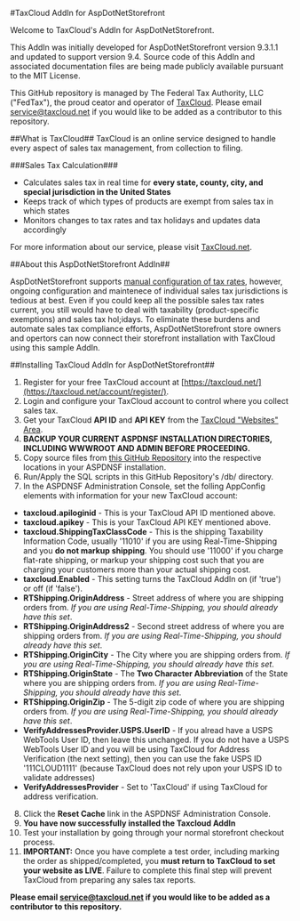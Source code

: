 #TaxCloud AddIn for AspDotNetStorefront

Welcome to TaxCloud's AddIn for AspDotNetStorefront.

This AddIn was initially developed for AspDotNetStorefront version 9.3.1.1 and updated to support version 9.4. Source code of this AddIn and associated documentation files are being made publicly available pursuant to the MIT License.

This GitHub repository is managed by The Federal Tax Authority, LLC ("FedTax"), the proud ceator and operator of [TaxCloud](https://taxcloud.net). Please email service@taxcloud.net if you would like to be added as a contributor to this repository.

##What is TaxCloud##
TaxCloud is an online service designed to handle every aspect of sales tax management, from collection to filing.

###Sales Tax Calculation###
* Calculates sales tax in real time for **every state, county, city, and special jurisdiction in the United States**
* Keeps track of which types of products are exempt from sales tax in which states
* Monitors changes to tax rates and tax holidays and updates data accordingly

For more information about our service, please visit [TaxCloud.net](https://taxcloud.net).

##About this AspDotNetStorefront AddIn##

AspDotNetStorefront supports [manual configuration of tax rates](http://manual.aspdotnetstorefront.com/p-972-taxes.aspx), however, ongoing configuration and maintenece of individual sales tax jurisdictions is tedious at best. Even if you could keep all the possible sales tax rates current, you still would have to deal with taxability (product-specific exemptions) and sales tax hol;idays. To eliminate these burdens and automate sales tax compliance efforts, AspDotNetStorefront store owners and opertors can now connect their storefront installation with TaxCloud using this sample AddIn.

##Installing TaxCloud AddIn for AspDotNetStorefront##
1. Register for your free TaxCloud account at [https://taxcloud.net/](https://taxcloud.net/account/register/).
2. Login and configure your TaxCloud account to control where you collect sales tax.
3. Get your TaxCloud **API ID** and **API KEY** from the [TaxCloud "Websites" Area](https://taxcloud.net/account/websites/).
4. **BACKUP YOUR CURRENT ASPDNSF INSTALLATION DIRECTORIES, INCLUDING WWWROOT AND ADMIN BEFORE PROCEEDING.**
5. Copy source files from [this GitHub Repository](https://github.com/taxcloud/AspDotNetStorefront) into the respective locations in your ASPDNSF installation.
6. Run/Apply the SQL scripts in this GitHub Repository's /db/ directory.
7. In the ASPDNSF Administration Console, set the folling AppConfig elements with information for your new TaxCloud account:
  * **taxcloud.apiloginid** - This is your TaxCloud API ID mentioned above.
  * **taxcloud.apikey** - This is your TaxCloud API KEY mentioned above.
  * **taxcloud.ShippingTaxClassCode** - This is the shipping Taxability Information Code, usually '11010' if you are using Real-Time-Shipping and you **do not markup shipping**. You should use '11000' if you charge flat-rate shipping, or markup your shipping cost such that you are charging your customers more than your actual shipping cost.
  * **taxcloud.Enabled** - This setting turns the TaxCloud AddIn on (if 'true') or off (if 'false').
  * **RTShipping.OriginAddress** - Street address of where you are shipping orders from. *If you are using Real-Time-Shipping, you should already have this set*.
  * **RTShipping.OriginAddress2** -  Second street address of where you are shipping orders from. *If you are using Real-Time-Shipping, you should already have this set*.
  * **RTShipping.OriginCity** - The City where you are shipping orders from. *If you are using Real-Time-Shipping, you should already have this set*.
  * **RTShipping.OriginState** - The **Two Character Abbreviation** of the State where you are shipping orders from. *If you are using Real-Time-Shipping, you should already have this set*.
  * **RTShipping.OriginZip** - The 5-digit zip code of where you are shipping orders from. *If you are using Real-Time-Shipping, you should already have this set*.
  * **VerifyAddressesProvider.USPS.UserID** - If you alread have a USPS WebTools User ID, then leave this unchanged. If you do not have a USPS WebTools User ID and you will be using TaxCloud for Address Verification (the next setting), then you can use the fake USPS ID '111CLOUD1111' (because TaxCloud does not rely upon your USPS ID to validate addresses)
  * **VerifyAddressesProvider** - Set to 'TaxCloud' if using TaxCloud for address verification.
8. Click the **Reset Cache** link in the ASPDNSF Administration Console.
9. **You have now successfully installed the Taxcloud AddIn**
10. Test your installation by going through your normal storefront checkout process.
11. **IMPORTANT:** Once you have complete a test order, including marking the order as shipped/completed, you **must return to TaxCloud to set your website as LIVE**. Failure to complete this final step will prevent TaxCloud from preparing any sales tax reports.

**Please email service@taxcloud.net if you would like to be added as a contributor to this repository.**

